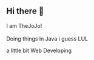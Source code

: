 ## Hi there 👋
I am TheJoJo!
<br>
<br>
Doing things in Java i guess LUL

a little bit Web Developing

